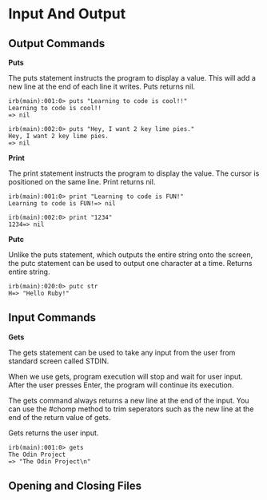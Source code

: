 # Input And Output

## Output Commands

**Puts**

The puts statement instructs the program to display a value. This will add a new line at the end of each line it writes. Puts returns nil.

```
irb(main):001:0> puts "Learning to code is cool!!"
Learning to code is cool!!
=> nil

irb(main):002:0> puts "Hey, I want 2 key lime pies."
Hey, I want 2 key lime pies.
=> nil
```

**Print**

The print statement instructs the program to display the value. The cursor is positioned on the same line. Print returns nil.

```
irb(main):001:0> print "Learning to code is FUN!"
Learning to code is FUN!=> nil

irb(main):002:0> print "1234"
1234=> nil
```

**Putc**

Unlike the puts statement, which outputs the entire string onto the screen, the putc statement can be used to output one character at a time. Returns entire string.

```
irb(main):020:0> putc str
H=> "Hello Ruby!"
```

## Input Commands

**Gets**

The gets statement can be used to take any input from the user from standard screen called STDIN.

When we use gets, program execution will stop and wait for user input. After the user presses Enter, the program will continue its execution.

The gets command always returns a new line at the end of the input. You can use the #chomp method to trim seperators such as the new line at the end of the return value of gets.

Gets returns the user input.

```
irb(main):001:0> gets
The Odin Project
=> "The Odin Project\n"
```

## Opening and Closing Files
